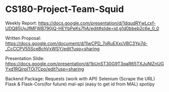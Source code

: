 # CS180-Project-Team-Squid

Weekly Report: https://docs.google.com/presentation/d/1dqudRYwLcxf-UDQ85UyJfMFWB790jQ-HEYbPeKs7fjA/edit#slide=id.g1d0bbeb2c6e_0_0

Written Proposal: https://docs.google.com/document/d/1lwCPD_7oRuEXxcVBC3Yp7d-_CcCCPV55SceBchVxWSY/edit?usp=sharing

Presentation Slide: https://docs.google.com/presentation/d/1bUnST30G9T3qaR65TXJuNlZnUGYxd1RQirpITOj7Cpo/edit?usp=sharing

Backend Package:
Requests (work with API)
Selenium (Scrape the URL)
Flask & Flask-Cors(for future)
mal-api (easy to get id from MAL)
spotipy